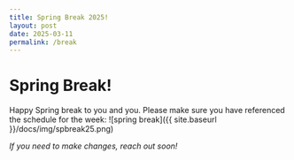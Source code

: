 ```yaml
---
title: Spring Break 2025!
layout: post
date: 2025-03-11
permalink: /break
---
```

# Spring Break!
Happy Spring break to you and you. Please make sure you have referenced the schedule for the week:
![spring break]({{ site.baseurl }}/docs/img/spbreak25.png)

_If you need to make changes, reach out soon!_